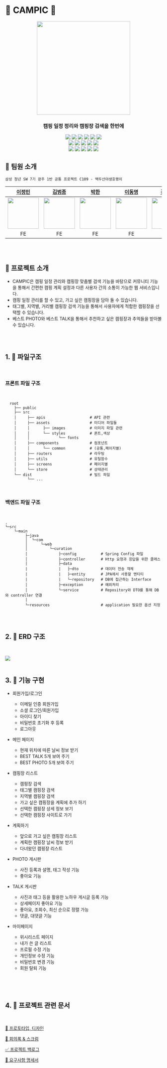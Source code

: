 # 🌱 CAMPIC 🌱

<div align="center">
    <img src ="https://velog.velcdn.com/images/jmlee9707/post/2dd05c00-51f8-4fdb-9e2c-33f14f375c1f/image.png" width="300px" />
    <h3></h3>
    <h3> 캠핑 일정 정리와 캠핑장 검색을 한번에 </h3>
    <p align="center">

<img src="https://img.shields.io/badge/html5-E34F26?style=for-the-badge&logo=html5&logoColor=white">
<img src="https://img.shields.io/badge/css-1572B6?style=for-the-badge&logo=css3&logoColor=white"> <img src="https://img.shields.io/badge/javascript-F7DF1E?style=for-the-badge&logo=javascript&logoColor=black"> <img src="https://img.shields.io/badge/react-61DAFB?style=for-the-badge&logo=react&logoColor=black"> <img src="https://img.shields.io/badge/node.js-339933?style=for-the-badge&logo=Node.js&logoColor=white">
<img src="https://img.shields.io/badge/sass-CC6699?style=for-the-badge&logo=sass&logoColor=white">
<br/>
<img src="https://img.shields.io/badge/redux toolkit-764ABC?style=for-the-badge&logo=redux&logoColor=white">
<img src="https://img.shields.io/badge/spring-6DB33F?style=for-the-badge&logo=spring&logoColor=white">
<img src="https://img.shields.io/badge/springboot-6DB33F?style=for-the-badge&logo=springboot&logoColor=white">
<img src="https://img.shields.io/badge/mysql-4479A1?style=for-the-badge&logo=mysql&logoColor=white">
<img src="https://img.shields.io/badge/java-007396?style=for-the-badge&logo=java&logoColor=white">
<br />
<img src="https://img.shields.io/badge/git-F05032?style=for-the-badge&logo=git&logoColor=white">
<img src="https://img.shields.io/badge/apache tomcat-F8DC75?style=for-the-badge&logo=apachetomcat&logoColor=white"> 
<img src="https://img.shields.io/badge/gitlab-FC6D26?style=for-the-badge&logo=gitlab&logoColor=white">
<img src="https://img.shields.io/badge/jirasoftware-0052CC?style=for-the-badge&logo=jirasoftware&logoColor=white">
<img src="https://img.shields.io/badge/notion-000000?style=for-the-badge&logo=notion&logoColor=white">

</p>
</div>

<!-- ## 🌱 배포 주소 -->

<!-- > Click : -->

<!-- ## 🌱 데모 영상 -->

## 🌱 팀원 소개

```
삼성 청년 SW 7기 광주 1반 공통 프로젝트 C109 - 백두산야생호랭이
```

|                                             [이정민](https://github.com/jmlee9707)                                             |                                              [김범종](https://github.com/4d656f77)                                              |                                           [박한](https://github.com/Hanpark04)                                           |                                       [이동명](https://github.com/Dongmyeongleee)                                        |                                                          [김수빈]()                                                           |                                              [김지호](https://github.com/ammajoe)                                               |
| :----------------------------------------------------------------------------------------------------------------------------: | :-----------------------------------------------------------------------------------------------------------------------------: | :----------------------------------------------------------------------------------------------------------------------: | :----------------------------------------------------------------------------------------------------------------------: | :---------------------------------------------------------------------------------------------------------------------------: | :-----------------------------------------------------------------------------------------------------------------------------: |
| <img src="https://user-images.githubusercontent.com/72871348/169957444-3e3a7ad7-d0fe-4a0a-9061-d7546aaae495.jpg" width="100"/> | <img src="https://user-images.githubusercontent.com/76038292/183293017-bf8cae30-33b6-4678-a3f8-ac573799c89d.JPG" width ="100"/> | <img src="https://velog.velcdn.com/images/jmlee9707/post/ee5930b6-ca03-411c-908b-7a3b580bfe6d/image.jpeg" width ="100"/> | <img src="https://velog.velcdn.com/images/jmlee9707/post/5f88ea02-9ff0-40ba-b9f9-7466373e9aca/image.jpeg" width ="100"/> | <img src="https://user-images.githubusercontent.com/76038292/183292943-87d480ad-4fd7-476d-86a2-3362e15340b3.jpg" width="100"> | <img src="https://user-images.githubusercontent.com/76038292/183292972-a318b3b8-5494-41bd-a4c7-a53c57f76e47.jpg" width ="100"/> |
|                                                               FE                                                               |                                                               FE                                                                |                                                            FE                                                            |                                                            FE                                                            |                                                              BE                                                               |                                                               BE                                                                |

<br />
<br />

## 🌱 프로젝트 소개

- CAMPIC은 캠핑 일정 관리와 캠핑장 맞춤별 검색 기능을 바탕으로 커뮤니티 기능을 통해서 간편한 캠핑 계획 설정과 다른 사용자 간의 소통이 가능한 웹 서비스입니다.
- 캠핑 일정 관리를 할 수 있고, 가고 싶은 캠핑장을 담아 둘 수 있습니다.
- 태그별, 지역별, 거리별 캠핑장 검색 기능을 통해서 사용자에게 적합한 캠핑장을 선택할 수 있습니다.
- 베스트 PHOTO와 베스트 TALK을 통해서 추천하고 싶은 캠핑장과 추억들을 받아볼 수 있습니다.

<br />
<br />

## 1. 📂 파일구조

<br />

### 프론트 파일 구조

<br />

```text
  root
    ├── public
    ├── src
    │     ├── apis                    # API 관련
    │     ├── assets                  # 미디어 파일들
    │     │      ├── images           # 이미지 파일 관련
    │     │      └── styles           # 폰트,색상
    │     │             └── fonts
    │     ├── components              # 컴포넌트
    │     │      └── common           # (공통,페이지별)
    │     ├── routers                 # 라우팅
    │     ├── utils                   # 유틸함수
    │     ├── screens                 # 페이지별
    │     └── store                   # 상태관리
    └── dist                          # 빌드 파일
          └── ...
```

<br />

### 백엔드 파일 구조

<br />

```text
.
└─src
    └─main
         ├─java
         │  └─com
         │      └─web
         │          └─curation
         │              ├─config           # Spring Config 파일
         │              ├─controller       # Http 요청과 응답을 위한 클래스
         |	            ├─data
         |              |   ├─dto          # 데이터 전송 객체
         |              |   ├─entity       # JPA에서 사용할 엔티티
         |              |   └─repository   # DB에 접근하는 Interface
         │              ├─exception        # 예외처리
         │              └─service          # Repository와 DTO를 통해 DB와 controller 연결
         |
         └─resources                       # application 필요한 옵션 지정

```

<br />
<br />

## 2. 📂 ERD 구조

<br />

![](https://velog.velcdn.com/images/jmlee9707/post/5236aebb-bfff-4445-8090-40243d4075ab/image.jpeg)
<br />
<br />

## 3. 📂 기능 구현

- 회원가입/로그인

  - 이메일 인증 회원가입
  - 소셜 로그인/회원가입
  - 아이디 찾기
  - 비밀번호 초기화 후 등록
  - 로그아웃

- 메인 페이지
  - 현재 위치에 따른 날씨 정보 받기
  - BEST TALK 5개 보여 주기
  - BEST PHOTO 5개 보여 주기
- 캠핑장 리스트

  - 캠핑장 검색
  - 태그별 캠핑장 검색
  - 지역별 캠핑장 검색
  - 가고 싶은 캠핑장을 계획에 추가 하기
  - 선택한 캠핑장 상세 정보 보기
  - 선택한 캠핑장 사이트로 가기

- 계획하기

  - 앞으로 가고 싶은 캠핑장 리스트
  - 계획한 캠핑장 날씨 정보 받기
  - 다녀왔던 캠핑장 리스트

- PHOTO 게시판
  - 사진 등록과 설명, 태그 작성 기능
  - 좋아요 기능
- TALK 게시판

  - 사진과 태그 등을 활용한 노하우 게시글 등록 기능
  - 상세페이지 좋아요 기능
  - 좋아요, 조회수, 최신 순으로 정렬 가능
  - 댓글, 대댓글 기능

- 마이페이지
  - 위시리스트 페이지
  - 내가 쓴 글 리스트
  - 프로필 수정 기능
  - 개인정보 수정 기능
  - 비밀번호 변경 기능
  - 회원 탈퇴 기능

<br/>
<br />
<br />

## 4. 📂 프로젝트 관련 문서

<br />

[🎨 프로토타입, 디자인 ](https://scratch-octopus-16f.notion.site/UI-3412085ccd92446eb123a0db28ba86d2)

[📃 회의록 & 스크럼](https://scratch-octopus-16f.notion.site/09c08675b93242c28e174a6aba5261e4?v=dea8006efd4940c2a38a8c4de45d9768)

[✅ 프로젝트 백로그]()

[📡 요구사항 명세서](https://scratch-octopus-16f.notion.site/3bd0fbca4e6b4e5e92b4495b8826553d)

